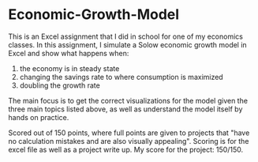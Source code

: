 # Economic-Growth-Model



This is an Excel assignment that I did in school for one of my economics classes. In this assignment, I simulate a Solow economic growth model in Excel and show what happens when:

1. the economy is in steady state
2. changing the savings rate to where consumption is maximized
3. doubling the growth rate

The main focus is to get the correct visualizations for the model given the three main topics listed above, as well as understand the model itself by hands on practice. 

Scored out of 150 points, where full points are given to projects that "have no calculation mistakes and are also visually appealing". Scoring is for the excel file as well as a project write up.
My score for the project: 150/150. 
